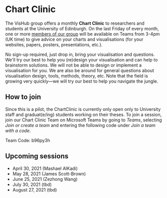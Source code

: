 # Chart Clinic

The VisHub group offers a monthly **Chart Clinic** to researchers and students at the University of Edinburgh. On the last Friday of every month, one or more [members of our group](https://visualinteractivedata.github.io/people.html) will be available on Teams from 3-4pm (UK time) to give advice on your charts and visualisations (for your websites, papers, posters, presentations, etc.).

No sign-up required, just drop in, bring your visualisation and questions. We'll try our best to help you (re)design your visualisation and can help to brainstorm solutions. We will not be able to design or implement a visualisation for you. We are also be around for general questions about visualisation design, tools, methods, theory, etc. Note that the field is growing very quickly—we will try our best to help you navigate the jungle.

## How to join

Since this is a pilot, the ChartClinic is currently only open only to University staff and graduat(e/ing) students working on their theses. To join a session, join our Chart Clinic Team on Microsoft Teams by going to _Teams_, selecting _Join or create a team_ and entering the following code under _Join a team with a code_.

Team Code: b96py3h

## Upcoming sessions

-   April 30, 2021 (Mashael AlKadi)
-   May 28, 2021 (James Scott-Brown)
-   June 25, 2021 (Zezhong Wang)
-   July 30, 2021 (tbd)
-   August 27, 2021 (tbd)
